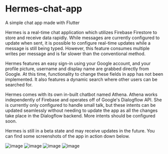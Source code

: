 # Hermes-chat-app
A simple chat app made with Flutter


Hermes is a real-time chat application which utilizes Firebase Firestore to store and receive data rapidly. While messages are currently configured to update when sent, 
it is possible to configure real-time updates while a message is still being typed. However, this feature consumes multiple writes per message and is far slower than
the conventional method. 

Hermes features an easy sign-in using your Google account, and your profile picture, username and display name are grabbed directly from Google. At this time, functionality
to change these fields in app has not been implemented. It also features a dynamic search where other users can be searched for.

Hermes comes with its own in-built chatbot named Athena. Athena works independently of Firebase and operates off of Google's Dialogflow API. She is currently only configured
to handle small talk, but these intents can be updated seamlessly without needing to update the app as all the changes take place in the Dialogflow backend. More intents should
be configured soon. 

Hermes is still in a beta state and may receive updates in the future. You can find some screenshots of the app in action down below.

![image](https://github.com/charsterekt/Hermes-chat-app/blob/main/screenshots/athena.png)
![image](https://github.com/charsterekt/Hermes-chat-app/blob/main/screenshots/home.png)
![image](https://github.com/charsterekt/Hermes-chat-app/blob/main/screenshots/search.png)
![image](https://github.com/charsterekt/Hermes-chat-app/blob/main/screenshots/chat.png)
